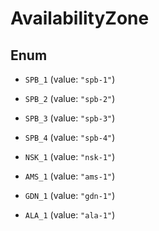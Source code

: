 

# AvailabilityZone

## Enum


* `SPB_1` (value: `"spb-1"`)

* `SPB_2` (value: `"spb-2"`)

* `SPB_3` (value: `"spb-3"`)

* `SPB_4` (value: `"spb-4"`)

* `NSK_1` (value: `"nsk-1"`)

* `AMS_1` (value: `"ams-1"`)

* `GDN_1` (value: `"gdn-1"`)

* `ALA_1` (value: `"ala-1"`)



